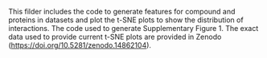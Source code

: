 This filder includes the code to generate features for compound and proteins in datasets and plot the t-SNE plots to show the distribution of interactions.
The code used to generate Supplementary Figure 1. The exact data used to provide current t-SNE plots are provided in Zenodo (https://doi.org/10.5281/zenodo.14862104).
 
